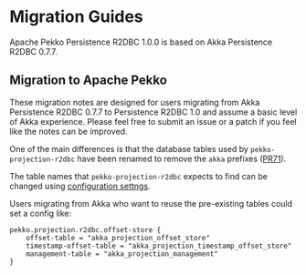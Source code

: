 # Migration Guides

Apache Pekko Persistence R2DBC 1.0.0 is based on Akka Persistence R2DBC 0.7.7.

## Migration to Apache Pekko

These migration notes are designed for users migrating from Akka Persistence R2DBC 0.7.7 to Persistence R2DBC 1.0
and assume a basic level of Akka experience. Please feel free to submit an issue or a patch if you feel like the notes can be improved.

One of the main differences is that the database tables used by `pekko-projection-r2dbc` have been renamed to
remove the `akka` prefixes ([PR71](https://github.com/apache/incubator-pekko-persistence-r2dbc/pull/71)).

The table names that `pekko-projection-r2dbc` expects to find can be changed using [configuration settngs](https://github.com/lightbend/config).

Users migrating from Akka who want to reuse the pre-existing tables could set a config like:

```HOCON
pekko.projection.r2dbc.offset-store {
    offset-table = "akka_projection_offset_store"
    timestamp-offset-table = "akka_projection_timestamp_offset_store"
    management-table = "akka_projection_management"
}
```
